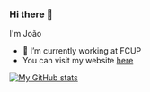 ### Hi there 👋
I'm João
- 🔭 I’m currently working at FCUP
- You can visit my website [here](micoman987.github.io/)

[![My GitHub stats](https://github-readme-stats.vercel.app/api?username=micoman987&show_icons=true&theme=merko&hide_rank=true)](https://github.com/anuraghazra/github-readme-stats)

<!-- [![Top Langs](https://github-readme-stats.vercel.app/api/top-langs/?username=micoman987)](https://github.com/anuraghazra/github-readme-stats)
-->
<!--
**MicoMan987/MicoMan987** is a ✨ _special_ ✨ repository because its `README.md` (this file) appears on your GitHub profile.

Here are some ideas to get you started:

- 🌱 I’m currently learning ...
- 👯 I’m looking to collaborate on ...
- 🤔 I’m looking for help with ...
- 💬 Ask me about ...
- 📫 How to reach me: ...
- 😄 Pronouns: ...
- ⚡ Fun fact: ...
-->
